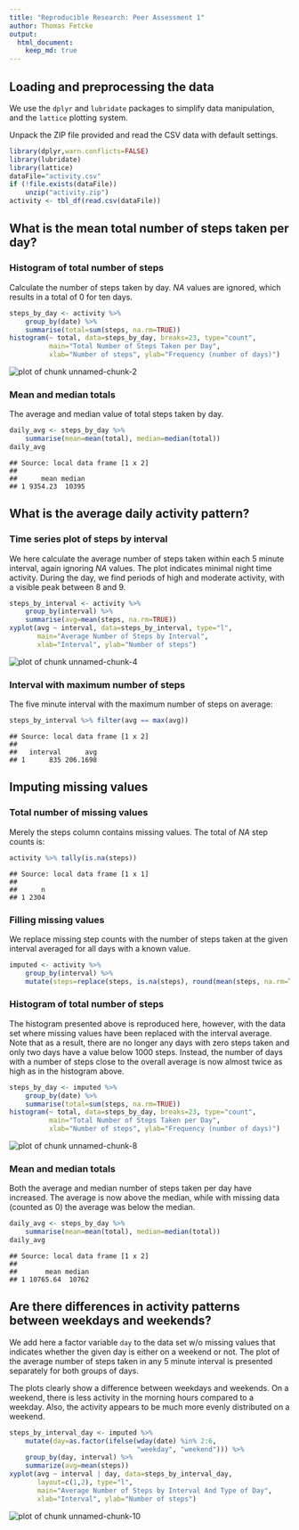 ```yaml
---
title: "Reproducible Research: Peer Assessment 1"
author: Thomas Fetcke
output: 
  html_document:
    keep_md: true
---
```



## Loading and preprocessing the data

We use the `dplyr` and `lubridate` packages to simplify data manipulation,
and the `lattice` plotting system.

Unpack the ZIP file provided and read the CSV data with default settings.


```r
library(dplyr,warn.conflicts=FALSE)
library(lubridate)
library(lattice)
dataFile="activity.csv"
if (!file.exists(dataFile))
    unzip("activity.zip")
activity <- tbl_df(read.csv(dataFile))
```


## What is the mean total number of steps taken per day?

### Histogram of total number of steps

Calculate the number of steps taken by day. *NA* values are ignored, which 
results in a total of 0 for ten days.


```r
steps_by_day <- activity %>% 
    group_by(date) %>% 
    summarise(total=sum(steps, na.rm=TRUE))
histogram(~ total, data=steps_by_day, breaks=23, type="count",
          main="Total Number of Steps Taken per Day",
          xlab="Number of steps", ylab="Frequency (number of days)")
```

![plot of chunk unnamed-chunk-2](figure/unnamed-chunk-2-1.png) 

### Mean and median totals

The average and median value of total steps taken by day.


```r
daily_avg <- steps_by_day %>% 
    summarise(mean=mean(total), median=median(total))
daily_avg
```

```
## Source: local data frame [1 x 2]
## 
##      mean median
## 1 9354.23  10395
```


## What is the average daily activity pattern?

### Time series plot of steps by interval

We here calculate the average number of steps taken within each 5 minute
interval, again ignoring *NA* values. The plot indicates minimal night time 
activity. During the day, we find periods of high and moderate activity, with
a visible peak between 8 and 9. 


```r
steps_by_interval <- activity %>%
    group_by(interval) %>%
    summarise(avg=mean(steps, na.rm=TRUE))
xyplot(avg ~ interval, data=steps_by_interval, type="l",
       main="Average Number of Steps by Interval",
       xlab="Interval", ylab="Number of steps")
```

![plot of chunk unnamed-chunk-4](figure/unnamed-chunk-4-1.png) 

### Interval with maximum number of steps 

The five minute interval with the maximum number of steps on average:


```r
steps_by_interval %>% filter(avg == max(avg))
```

```
## Source: local data frame [1 x 2]
## 
##   interval      avg
## 1      835 206.1698
```


## Imputing missing values

### Total number of missing values

Merely the steps column contains missing values. The total of *NA* step counts
is:


```r
activity %>% tally(is.na(steps))
```

```
## Source: local data frame [1 x 1]
## 
##      n
## 1 2304
```

### Filling missing values

We replace missing step counts with the number of steps taken at the
given interval averaged for all days with a known value.


```r
imputed <- activity %>% 
    group_by(interval) %>% 
    mutate(steps=replace(steps, is.na(steps), round(mean(steps, na.rm=TRUE))))
```

### Histogram of total number of steps 

The histogram presented above is reproduced here, however, with the data set
where missing values have been replaced with the interval average.
Note that as a result, there are no longer any days with zero steps taken
and only two days have a value below 1000 steps. Instead, the number of 
days with a number of steps close to the overall average is now almost twice
as high as in the histogram above.


```r
steps_by_day <- imputed %>% 
    group_by(date) %>% 
    summarise(total=sum(steps, na.rm=TRUE))
histogram(~ total, data=steps_by_day, breaks=23, type="count",
          main="Total Number of Steps Taken per Day",
          xlab="Number of steps", ylab="Frequency (number of days)")
```

![plot of chunk unnamed-chunk-8](figure/unnamed-chunk-8-1.png) 

### Mean and median totals

Both the average and median number of steps taken per day have increased.
The average is now above the median, while with missing data (counted as 0)
the average was below the median.


```r
daily_avg <- steps_by_day %>% 
    summarise(mean=mean(total), median=median(total))
daily_avg
```

```
## Source: local data frame [1 x 2]
## 
##       mean median
## 1 10765.64  10762
```


## Are there differences in activity patterns between weekdays and weekends?

We add here a factor variable `day` to the data set w/o missing values that
indicates whether the given day is either on a weekend or not.
The plot of the average number of steps taken in any 5 minute interval is
presented separately for both groups of days.

The plots clearly show a difference between weekdays and weekends. On a
weekend, there is less activity in the morning hours compared to a weekday.
Also, the activity appears to be much more evenly distributed on a weekend.


```r
steps_by_interval_day <- imputed %>%
    mutate(day=as.factor(ifelse(wday(date) %in% 2:6, 
                                "weekday", "weekend"))) %>%
    group_by(day, interval) %>%
    summarize(avg=mean(steps))
xyplot(avg ~ interval | day, data=steps_by_interval_day, 
       layout=c(1,2), type="l",
       main="Average Number of Steps by Interval And Type of Day",
       xlab="Interval", ylab="Number of steps")
```

![plot of chunk unnamed-chunk-10](figure/unnamed-chunk-10-1.png) 
